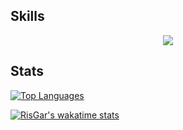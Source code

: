 ## Skills

<p align="center">
  <a href="https://skillicons.dev">
    <img src="https://go-skill-icons.vercel.app/api/icons?i=ocaml,rust,gleam,crystal,haskell,ts,svelte,vscode,neovim,obsidian" />
  </a>
</p>

## Stats

[![Top Languages](https://github-readme-stats.vercel.app/api/top-langs/?username=RisGar&layout=compact&theme=ayu-mirage&bg_color=00000000&exclude_repo=docs)](https://github.com/RisGar?tab=repositories)

[![RisGar's wakatime stats](https://github-readme-stats.vercel.app/api/wakatime?username=RisGar&theme=ayu-mirage&bg_color=00000000&layout=compact&hide=["other"]&langs_count=10)](https://wakatime.com/@RisGar)
